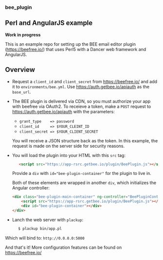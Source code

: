 ### bee_plugin ###

## Perl and AngularJS example ##

**Work in progress**

This is an example repo for setting up the BEE email editor plugin (https://beefree.io/) that uses Perl5 with a Dancer
web framework and AngularJS.

## Overview ##

- Request a ```client_id``` and ```client_secret``` from https://beefree.io/ and add it to ```environments/bee.yml```. Use
https://auth.getbee.io/apiauth as the ```base_url```.

- The BEE plugin is delivered via CDN, so you must authorize your app with beefree via OAuth2. To receieve a token, make a
```POST``` request to https://auth.getbee.io/apiauth with the parameters:

    - ```grant_type    => password```
    - ```client_id     => $YOUR_CLEINT_ID```
    - ```client_secret => $YOUR_CLIENT_SECRET```
  
  You will receive a JSON structure back as the token. In this example, the request is made on the server side for security
  reasons.
  
- You will load the plugin into your HTML with this ```src``` tag: 

  ```html
     <script src="https://app-rsrc.getbee.io/plugin/BeePlugin.js"></script>
  ```
  
  Provide a ```div``` with ```id="bee-plugin-container"``` for the plugin to live in.
  
  Both of these elements are wrapped in another ```div```, which initializes the Angular controller:
  
    ```html
    <div class="bee-plugin-main-container" ng-controller="BeePluginController" ng-init="initBeePlugin()">
        <script src="https://app-rsrc.getbee.io/plugin/BeePlugin.js"></script>
        <div id="bee-plugin-container"></div>
    </div>
    ```
    
- Lanch the web server with ```plackup```:

```bash
      $ plackup bin/app.pl
```

  Which will bind to: ```http://0.0.0.0:5000```
      

And that's it! More configuration features can be found on https://beefree.io/

